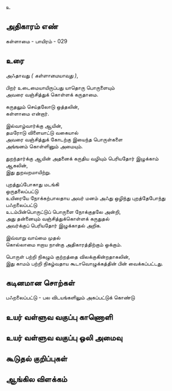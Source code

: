 உ


## அதிகாரம் எண்

கள்ளாமை - பாயிரம் - 029

## உரை

அஃதாவது _( கள்ளாமையாவது )_,  

பிறர் உடைமையாயிருப்பது யாதொரு பொருளையும்  
அவரை வஞ்சித்துக் கொள்ளக் கருதாமை.  

கருதலும் செய்தலோடு ஒத்தலின்,  
கள்ளாமை என்றார்.  

இல்வாழ்வார்க்கு ஆயின்,  
தமரோடு விளையாட்டு வகையால்  
அவரை வஞ்சித்துக் கோடற்கு இயைந்த பொருள்களை  
அங்ஙனம் கொள்ளினும் அமையும்.  

துறந்தார்க்கு ஆயின் 
அதனைக் கருதிய வழியும் பெரியதோர் இழுக்காம்   
ஆகலின்,   
இது துறவறமாயிற்று.  

புறத்துப்போகாது மடங்கி  
ஒருதலைப்பட்டு   
உயிரையே நோக்கற்பாலதாய அவர் மனம் 
அஃது ஒழிந்து
புறத்தேபோந்து   
பஃறலைப்பட்டு  
உடம்பின்பொருட்டுப் பொருளை நோக்குதலே அன்றி,  
அது தன்னையும் வஞ்சித்துக்கொள்ளக் கருதுதல்  
அவர்க்குப் பெரியதோர் இழுக்காதல் அறிக.  

இவ்வாறு 
வாய்மை முதல்  
கொல்லாமை ஈறாய நான்கு அதிகாரத்திற்கும் ஒக்கும்.  

பொருள் பற்றி நிகழும் குற்றத்தை விலக்குகின்றதாகலின்,  
இது காமம் பற்றி நிகழ்வதாய கூடாவொழுக்கத்தின் பின் வைக்கப்பட்டது.


## கடினமான சொற்கள்

பஃறலைப்பட்டு - பல விடயங்களிலும் அகப்பட்டுக் கொண்டு 


## உயர் வள்ளுவ வகுப்பு காணொளி


## உயர் வள்ளுவ வகுப்பு ஒலி அமைவு 


## கூடுதல் குறிப்புகள்


## ஆங்கில விளக்கம்


